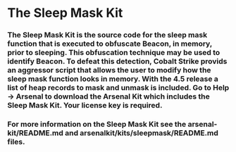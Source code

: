 # The Sleep Mask Kit

### The Sleep Mask Kit is the source code for the sleep mask function that is executed to obfuscate Beacon, in memory, prior to sleeping. This obfuscation technique may be used to identify Beacon. To defeat this detection, Cobalt Strike provids an aggressor script that allows the user to modify how the sleep mask function looks in memory. With the 4.5 release a list of heap records to mask and unmask is included. Go to Help -> Arsenal to download the Arsenal Kit which includes the Sleep Mask Kit. Your license key is required.

### For more information on the Sleep Mask Kit see the arsenal-kit/README.md and arsenalkit/kits/sleepmask/README.md files.
